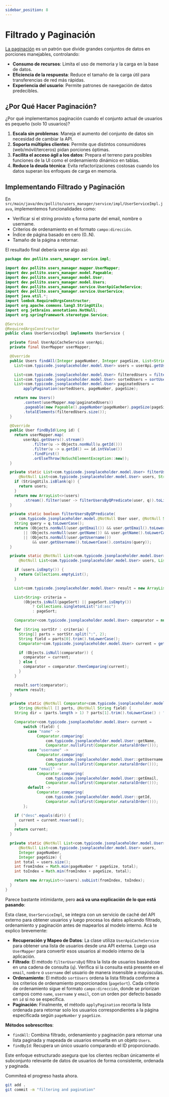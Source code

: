 ```yaml
---
sidebar_position: 8
---
```


# Filtrado y Paginación

[La paginación](https://www.merge.dev/blog/rest-api-pagination) es un patrón que divide grandes conjuntos de datos en porciones manejables, controlando:

- **Consumo de recursos**: Limita el uso de memoria y la carga en la base de datos.
- **Eficiencia de la respuesta**: Reduce el tamaño de la carga útil para transferencias de red más rápidas.
- **Experiencia del usuario**: Permite patrones de navegación de datos predecibles.

## ¿Por Qué Hacer Paginación?

¿Por qué implementamos paginación cuando el conjunto actual de usuarios es pequeño (solo 10 usuarios)?

1. **Escala sin problemas**: Maneja el aumento del conjunto de datos sin necesidad de cambiar la API.
2. **Soporta múltiples clientes**: Permite que distintos consumidores (web/móvil/terceros) pidan porciones óptimas.
3. **Facilita el acceso ágil a los datos**: Prepara el terreno para posibles funciones de la UI como el ordenamiento dinámico en tablas.
4. **Reduce la deuda técnica**: Evita refactorizaciones costosas cuando los datos superan los enfoques de carga en memoria.

## Implementando Filtrado y Paginación

En `src/main/java/dev/pollito/users_manager/service/impl/UserServiceImpl.java`, implementemos funcionalidades como:

* Verificar si el string provisto `q` forma parte del email, nombre o username.
* Criterios de ordenamiento en el formato `campo:dirección`.
* Índice de página basado en cero (0..N).
* Tamaño de la página a retornar.

El resultado final debería verse algo así:

```java
package dev.pollito.users_manager.service.impl;

import dev.pollito.users_manager.mapper.UserMapper;
import dev.pollito.users_manager.model.Pageable;
import dev.pollito.users_manager.model.User;
import dev.pollito.users_manager.model.Users;
import dev.pollito.users_manager.service.UserApiCacheService;
import dev.pollito.users_manager.service.UserService;
import java.util.*;
import lombok.RequiredArgsConstructor;
import org.apache.commons.lang3.StringUtils;
import org.jetbrains.annotations.NotNull;
import org.springframework.stereotype.Service;

@Service
@RequiredArgsConstructor
public class UserServiceImpl implements UserService {

  private final UserApiCacheService userApi;
  private final UserMapper userMapper;

  @Override
  public Users findAll(Integer pageNumber, Integer pageSize, List<String> pageSort, String q) {
    List<com.typicode.jsonplaceholder.model.User> users = userApi.getUsers();

    List<com.typicode.jsonplaceholder.model.User> filteredUsers = filterUsersByQ(users, q);
    List<com.typicode.jsonplaceholder.model.User> sortedUsers = sortUsers(filteredUsers, pageSort);
    List<com.typicode.jsonplaceholder.model.User> paginatedUsers =
        applyPagination(sortedUsers, pageNumber, pageSize);

    return new Users()
        .content(userMapper.map(paginatedUsers))
        .pageable(new Pageable().pageNumber(pageNumber).pageSize(pageSize))
        .totalElements(filteredUsers.size());
  }

  @Override
  public User findById(Long id) {
    return userMapper.map(
        userApi.getUsers().stream()
            .filter(u -> Objects.nonNull(u.getId()))
            .filter(u -> u.getId() == id.intValue())
            .findFirst()
            .orElseThrow(NoSuchElementException::new));
  }

  private static List<com.typicode.jsonplaceholder.model.User> filterUsersByQ(
      @NotNull List<com.typicode.jsonplaceholder.model.User> users, String q) {
    if (StringUtils.isBlank(q)) {
      return users;
    }
    return new ArrayList<>(users)
        .stream().filter(user -> filterUsersByQPredicate(user, q)).toList();
  }

  private static boolean filterUsersByQPredicate(
      com.typicode.jsonplaceholder.model.@NotNull User user, @NotNull String q) {
    String query = q.toLowerCase();
    return (Objects.nonNull(user.getEmail()) && user.getEmail().toLowerCase().contains(query))
        || (Objects.nonNull(user.getName()) && user.getName().toLowerCase().contains(query))
        || (Objects.nonNull(user.getUsername())
            && user.getUsername().toLowerCase().contains(query));
  }

  private static @NotNull List<com.typicode.jsonplaceholder.model.User> sortUsers(
      @NotNull List<com.typicode.jsonplaceholder.model.User> users, List<String> pageSort) {

    if (users.isEmpty()) {
      return Collections.emptyList();
    }

    List<com.typicode.jsonplaceholder.model.User> result = new ArrayList<>(users);

    List<String> criteria =
        (Objects.isNull(pageSort) || pageSort.isEmpty())
            ? Collections.singletonList("id:asc")
            : pageSort;

    Comparator<com.typicode.jsonplaceholder.model.User> comparator = null;

    for (String sortStr : criteria) {
      String[] parts = sortStr.split(":", 2);
      String field = parts[0].trim().toLowerCase();
      Comparator<com.typicode.jsonplaceholder.model.User> current = getUserComparator(parts, field);

      if (Objects.isNull(comparator)) {
        comparator = current;
      } else {
        comparator = comparator.thenComparing(current);
      }
    }

    result.sort(comparator);
    return result;
  }

  private static @NotNull Comparator<com.typicode.jsonplaceholder.model.User> getUserComparator(
      String @NotNull [] parts, @NotNull String field) {
    String dir = (parts.length > 1) ? parts[1].trim().toLowerCase() : "asc";

    Comparator<com.typicode.jsonplaceholder.model.User> current =
        switch (field) {
          case "name" ->
              Comparator.comparing(
                  com.typicode.jsonplaceholder.model.User::getName,
                  Comparator.nullsFirst(Comparator.naturalOrder()));
          case "username" ->
              Comparator.comparing(
                  com.typicode.jsonplaceholder.model.User::getUsername,
                  Comparator.nullsFirst(Comparator.naturalOrder()));
          case "email" ->
              Comparator.comparing(
                  com.typicode.jsonplaceholder.model.User::getEmail,
                  Comparator.nullsFirst(Comparator.naturalOrder()));
          default ->
              Comparator.comparing(
                  com.typicode.jsonplaceholder.model.User::getId,
                  Comparator.nullsFirst(Comparator.naturalOrder()));
        };

    if ("desc".equals(dir)) {
      current = current.reversed();
    }
    return current;
  }

  private static @NotNull List<com.typicode.jsonplaceholder.model.User> applyPagination(
      @NotNull List<com.typicode.jsonplaceholder.model.User> users,
      Integer pageNumber,
      Integer pageSize) {
    int total = users.size();
    int fromIndex = Math.min(pageNumber * pageSize, total);
    int toIndex = Math.min(fromIndex + pageSize, total);

    return new ArrayList<>(users).subList(fromIndex, toIndex);
  }
}
```

Parece bastante intimidante, pero **acá va una explicación de lo que está pasando**:

Esta clase, `UserServiceImpl`, se integra con un servicio de caché del API externo para obtener usuarios y luego procesa los datos aplicando filtrado, ordenamiento y paginación antes de mapearlos al modelo interno. Acá te explico brevemente:

* **Recuperación y Mapeo de Datos**: La clase utiliza `UserApiCacheService` para obtener una lista de usuarios desde una API externa. Luego usa `UserMapper` para convertir esos usuarios al modelo interno de la aplicación.
* **Filtrado**: El método `filterUsersByQ` filtra la lista de usuarios basándose en una cadena de consulta (`q`). Verifica si la consulta está presente en el `email`, `nombre` o `username` del usuario de manera insensible a mayúsculas.
* **Ordenamiento**: El método `sortUsers` ordena la lista filtrada conforme a los criterios de ordenamiento proporcionados (`pageSort`). Cada criterio de ordenamiento sigue el formato `campo:dirección`, donde se priorizan campos como `name`, `username` y `email`, con un orden por defecto basado en `id` si no se especifica.
* **Paginación**: Finalmente, el método `applyPagination` recorta la lista ordenada para retornar solo los usuarios correspondientes a la página especificada según `pageNumber` y `pageSize`.

**Métodos sobrescritos**:

* `findAll`: Combina filtrado, ordenamiento y paginación para retornar una lista paginada y mapeada de usuarios envuelta en un objeto `Users`.
* `findById`: Recupera un único usuario comparando el ID proporcionado.

Este enfoque estructurado asegura que los clientes reciban únicamente el subconjunto relevante de datos de usuarios de forma consistente, ordenada y paginada.

Commiteá el progreso hasta ahora.

```bash
git add .
git commit -m "filtering and pagination"
```